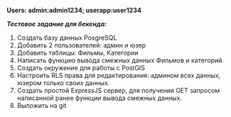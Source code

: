 **Users: admin:admin1234; userapp:user1234**

***Тестовое задание для бекенда:***
1. Создать базу данных PosgreSQL
2. Добавить 2 пользователей: админ и юзер
3. Добавить таблицы: Фильмы, Категории
4. Написать функцию вывода смежных данных Фильмов и категорий.
5. Создать окружение для работы с PostGIS
6. Настроить RLS права для редактирования:
админом всех данных, юзером только своих данных.
7. Создать простой ExpressJS сервер, для получения GET запросом написанной ранее функции вывода смежных данных.
8. Выложить на git
